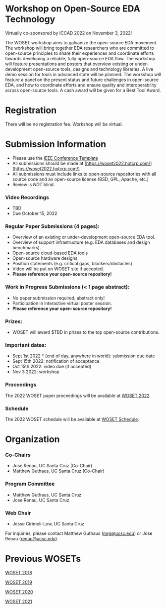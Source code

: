 
# Workshop on Open-Source EDA Technology

Virtually co-sponsored by ICCAD 2022 on November 3, 2022!

The WOSET workshop aims to galvanize the open-source EDA movement. The
workshop will bring together EDA researchers who are committed to
open-source principles to share their experiences and coordinate
efforts towards developing a reliable, fully open-source EDA flow. The
workshop will feature presentations and posters that overview existing
or under-development open-source tools, designs and technology
libraries. A live demo session for tools in advanced state will be
planned. The workshop will feature a panel on the present status and
future challenges in open-source EDA, and how to coordinate efforts
and ensure quality and interoperability across open-source tools. A
cash award will be given for a Best Tool Award.

# Registration

There will be no registration fee. Workshop will be virtual.

# Submission Information

* Please use the [IEEE Conference Template](https://www.ieee.org/conferences/publishing/templates.html)
* All submissions should be made at [https://woset2022.hotcrp.com/](https://woset2022.hotcrp.com/)
* All submissions must include links to open-source repositories with all source code and an open-source license (BSD, GPL, Apache, etc.)
* Review is *NOT* blind.

### Video Recordings
* TBD
* Due October 15, 2022

### Regular Paper Submissions (4 pages):
* Overview of an existing or under-development open-source EDA tool.
* Overview of support infrastructure (e.g. EDA databases and design benchmarks).
* Open-source cloud-based EDA tools
* Open-source hardware designs
* Position statements (e.g. critical gaps, blockers/obstacles)
* Video will be put on WOSET site if accepted.
* **Please reference your open-source repository!**

### Work in Progress Submissions (< 1 page abstract):
* No paper submission required, abstract only!
* Participation in interactive virtual poster session.
* **Please reference your open-source repository!**

### Prizes:
* WOSET will award $TBD in prizes to the top open-source contributions.

### Important dates:
* Sept 1st 2022 * (end of day, anywhere in world): submission due date
* Sept 15th 2022: notification of acceptance
* Oct 15th 2022: video due (if accepted)
* Nov 3 2022: workshop

### Proceedings

The 2022 WOSET paper proceedings will be available at
[WOSET 2022](WOSET2022.md)

### Schedule

The 2022 WOSET schedule will be available at
[WOSET Schedule](WOSET2022-schedule.md).

# Organization

### Co-Chairs
* Jose Renau, UC Santa Cruz (Co-Chair)
* Matthew Guthaus, UC Santa Cruz (Co-Chair)

### Program Committee
* Matthew Guthaus, UC Santa Cruz
* Jose Renau, UC Santa Cruz

### Web Chair
* Jesse Cirimeli-Low, UC Santa Cruz

For inquiries, please contact Matthew Guthaus (mrg@ucsc.edu) or Jose Renau (renau@ucsc.edu).

# Previous WOSETs

[WOSET 2018](WOSET2018.md)

[WOSET 2019](WOSET2019.md)

[WOSET 2020](WOSET2020.md)

[WOSET 2021](WOSET2021.md)
